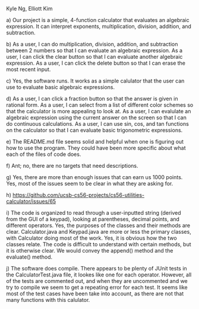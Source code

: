Kyle Ng, Elliott Kim

a) Our project is a simple, 4-function calculator that evaluates an algebraic expression. It can interpret exponents, multiplication, division, addition, and subtraction.

b) As a user, I can do multiplication, division, addition, and subtraction between 2 numbers so that I can evaluate an algebraic expression.
   As a user, I can click the clear button so that I can evaluate another algebraic expression.
   As a user, I can click the delete button so that I can erase the most recent input.

c) Yes, the software runs. It works as a simple calulator that the user can use to evaluate basic algebraic expressions.

d) As a user, I can click a fraction button so that the answer is given in rational form. 
   As a user, I can select from a list of different color schemes so that the calculator is more appealing to look at.
   As a user, I can evalulate an algebraic expression using the current answer on the screen so that I can do continuous calculations.
   As a user, I can use sin, cos, and tan functions on the calculator so that I can evaluate basic trigonometric expressions.

e) The README.md file seems solid and helpful when one is figuring out how to use the program. They could have been more specific about what each of the files of code does.

f) Ant; no, there are no targets that need descriptions.

g) Yes, there are more than enough issues that can earn us 1000 points. Yes, most of the issues seem to be clear in what they are asking for.

h) https://github.com/ucsb-cs56-projects/cs56-utilities-calculator/issues/65

i) The code is organized to read through a user-inputted string (derived from the GUI of a keypad), looking at parentheses, decimal points, and different operators. Yes, the purposes of the classes and their methods are clear. Calculator.java and Keypad.java are more or less the primary classes, with Calculator doing most of the work. Yes, it is obvious how the two classes relate. The code is difficult to understand with certain methods, but it is otherwise clear. We would convey the append() method and the evaluate() method. 

j) The software does compile. There appears to be plenty of JUnit tests in the CalculatorTest.java file, it lookes like one for each operator. However, all of the tests are commented out, and when they are uncommented and we try to compile we seem to get a repeating error for each test. It seems like most of the test cases have been take into account, as there are not that many functions with this calulator.
